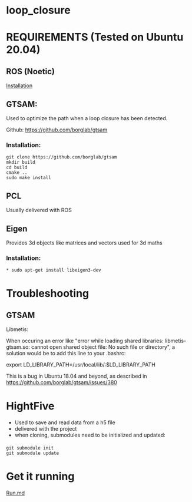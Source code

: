 # loop_closure


# REQUIREMENTS (Tested on Ubuntu 20.04)

## ROS (Noetic) ##

[Installation](http://wiki.ros.org/noetic/Installation/Ubuntu)

## GTSAM: ##


Used to optimize the path when a loop closure has been detected.

Github: https://github.com/borglab/gtsam

### Installation:

    git clone https://github.com/borglab/gtsam
    mkdir build
    cd build
    cmake ..
    sudo make install

## PCL ##

Usually delivered with ROS

## Eigen ##

Provides 3d objects like matrices and vectors used for 3d maths

### Installation:

    * sudo apt-get install libeigen3-dev

# Troubleshooting #

## GTSAM ##

Libmetis:

When occuring an error like "error while loading shared libraries: libmetis-gtsam.so: cannot open shared object file: No such file or directory",
a solution would be to add this line to your .bashrc:

export LD_LIBRARY_PATH=/usr/local/lib/:$LD_LIBRARY_PATH

This is a bug in Ubuntu 18.04 and beyond, as described in https://github.com/borglab/gtsam/issues/380

# HightFive

* Used to save and read data from a h5 file
* delivered with the project
* when cloning, submodules need to be initialized and updated:

####
    git submodule init
    git submodule update



# Get it running

[Run.md](documentation/RUN.md)